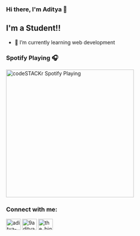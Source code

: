 ### Hi there, I'm Aditya 👋

## I'm a Student!!

- 🌱 I’m currently learning web development

### Spotify Playing 🎧

[<img src="https://now-playing-codestackr.vercel.app/api/spotify-playing" alt="codeSTACKr Spotify Playing" width="350" />](https://open.spotify.com/user/t7cjoe27yuqwi0jd0aznrc1z1)

<h3 align="left">Connect with me:</h3>
<p align="left">
<a href="https://linkedin.com/in/aditya-kotwal-0481b817a" target="blank"><img align="center" src="https://cdn.jsdelivr.net/npm/simple-icons@3.0.1/icons/linkedin.svg" alt="aditya-kotwal-0481b817a" height="30" width="40" /></a>
<a href="https://www.instagram.com/9aditya__kotwal9/" target="blank"><img align="center" src="https://cdn.jsdelivr.net/npm/simple-icons@3.0.1/icons/instagram.svg" alt="9aditya_kotwal9" height="30" width="40" /></a>
<a href="https://www.leetcode.com/the_big_adi" target="blank"><img align="center" src="https://cdn.jsdelivr.net/npm/simple-icons@3.0.1/icons/leetcode.svg" alt="the_big_adi" height="30" width="40" /></a>
</p>
